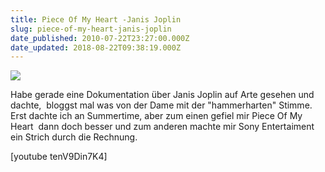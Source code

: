 ```yaml
---
title: Piece Of My Heart -Janis Joplin
slug: piece-of-my-heart-janis-joplin
date_published: 2010-07-22T23:27:00.000Z
date_updated: 2018-08-22T09:38:19.000Z
---
```


![](//thafaker.de/wp-content/uploads/2010/07/JanisNaked-208x300.jpg)

Habe gerade eine Dokumentation über Janis Joplin auf Arte gesehen und dachte,  bloggst mal was von der Dame mit der "hammerharten" Stimme. Erst dachte ich an Summertime, aber zum einen gefiel mir Piece Of My Heart  dann doch besser und zum anderen machte mir Sony Entertaiment ein Strich durch die Rechnung.

[youtube tenV9Din7K4]
